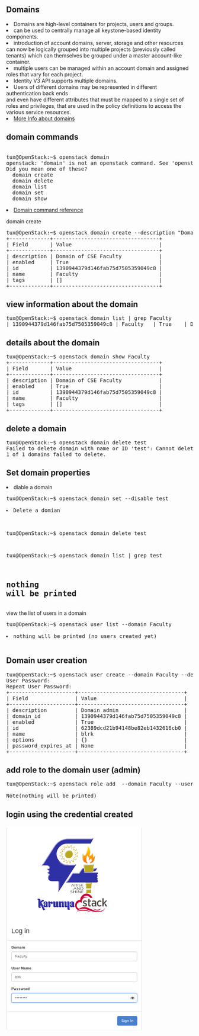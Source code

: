 Domains
--------------
<li>Domains are high-level containers for projects, users and groups. </li>
<li>can be used to centrally manage all keystone-based identity components.</li>
<li>introduction of account domains, server, storage and other resources can now be logically grouped into multiple projects (previously called tenants) which can themselves be grouped under a master account-like container.</li>
<li>multiple users can be managed within an account domain and assigned roles that vary for each project.</li>
<li>Identity V3 API supports multiple domains.</li>
<li>Users of different domains may be represented in different authentication back ends </li> and even have different attributes that must be mapped to a single set of roles and privileges, that are used in the policy definitions to access the various service resources. </li>
<li><a href="https://docs.openstack.org/security-guide/identity/domains.html">More Info about domains</a></li>

domain commands
---------------
<pre> 
tux@OpenStack:~$ openstack domain
openstack: 'domain' is not an openstack command. See 'openstack --help'.
Did you mean one of these?
  domain create
  domain delete
  domain list
  domain set
  domain show
</pre>
<li><a href="https://docs.openstack.org/python-openstackclient/pike/cli/command-objects/domain.html#domain-create">Domain command reference</a></li>

domain create
<pre>
tux@OpenStack:~$ openstack domain create --description "Domain of CSE Faculty" Faculty
+-------------+----------------------------------+
| Field       | Value                            |
+-------------+----------------------------------+
| description | Domain of CSE Faculty            |
| enabled     | True                             |
| id          | 1390944379d146fab75d7505359049c8 |
| name        | Faculty                          |
| tags        | []                               |
+-------------+----------------------------------+
</pre>
view information about the domain
-----------------------------------
<pre>
tux@OpenStack:~$ openstack domain list | grep Faculty
| 1390944379d146fab75d7505359049c8 | Faculty   | True    | Domain of CSE Faculty |
</pre>
details about the domain
------------------------
<pre>
tux@OpenStack:~$ openstack domain show Faculty
+-------------+----------------------------------+
| Field       | Value                            |
+-------------+----------------------------------+
| description | Domain of CSE Faculty            |
| enabled     | True                             |
| id          | 1390944379d146fab75d7505359049c8 |
| name        | Faculty                          |
| tags        | []                               |
+-------------+----------------------------------+
</pre>
delete a domain 
-----------------
<pre>
tux@OpenStack:~$ openstack domain delete test
Failed to delete domain with name or ID 'test': Cannot delete a domain that is enabled, please disable it first. (HTTP 403) (Request-ID: req-7966c148-ee7b-44ee-a026-2abcea318469)
1 of 1 domains failed to delete.
</pre>
Set domain properties
---------------------
<li> diable a domain</li>
<pre>
tux@OpenStack:~$ openstack domain set --disable test

<li>Delete a domian </li>

tux@OpenStack:~$ openstack domain delete test

tux@OpenStack:~$ openstack domain list | grep test

nothing will be printed
</pre>
view the list of users in a domain
---------------------------------------
<pre>
tux@OpenStack:~$ openstack user list --domain Faculty

<li>nothing will be printed (no users created yet)</li>
</pre>
Domain user creation 
-----------------------
<pre>
tux@OpenStack:~$ openstack user create --domain Faculty --description "Domain admin" --password-prompt blrk
User Password:
Repeat User Password:
+---------------------+----------------------------------+
| Field               | Value                            |
+---------------------+----------------------------------+
| description         | Domain admin                     |
| domain_id           | 1390944379d146fab75d7505359049c8 |
| enabled             | True                             |
| id                  | 62389dcd21b94148be82eb1432616cb0 |
| name                | blrk                             |
| options             | {}                               |
| password_expires_at | None                             |
+---------------------+----------------------------------+
</pre>
add role to the domain user (admin)
---------------------------------------
<pre>
tux@OpenStack:~$ openstack role add  --domain Faculty --user blrk admin

Note(nothing will be printed)
</pre>
login using the credential created
---------------------------------------
<img src='https://github.com/blrk/OpenStack-labs.io/blob/master/Screenshot_2019-09-14_17-31-09.png'>
